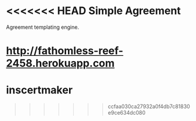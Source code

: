 <<<<<<< HEAD
Simple Agreement
================

Agreement templating engine.  

http://fathomless-reef-2458.herokuapp.com
=======
# inscertmaker
>>>>>>> ccfaa030ca27932a0f4db7c81830e9ce634dc080
